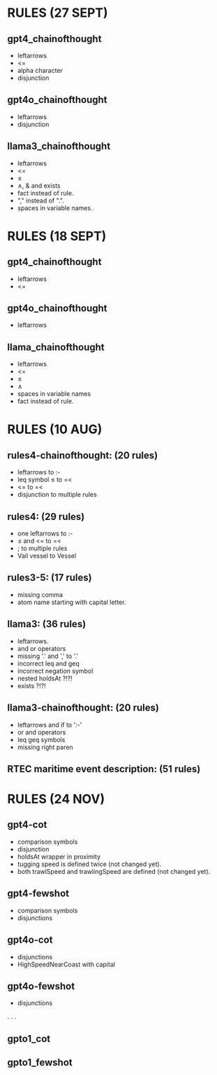 # RULES (27 SEPT)

## gpt4_chainofthought 

- leftarrows
- <=
- alpha character
- disjunction

## gpt4o_chainofthought 

- leftarrows
- disjunction

## llama3_chainofthought 

- leftarrows
- <=
- ≤
- ∧, & and exists
- fact instead of rule. 
- "," instead of ".".
- spaces in variable names.

# RULES (18 SEPT)

## gpt4_chainofthought 

- leftarrows
- <=

## gpt4o_chainofthought 

- leftarrows

## llama_chainofthought 

- leftarrows
- <=
- ≤
- ∧
- spaces in variable names
- fact instead of rule. 

# RULES (10 AUG)

## rules4-chainofthought: (20 rules)

- leftarrows to :-
- leq symbol ≤ to =<
- <= to =<
- disjunction to multiple rules

## rules4: (29 rules)

- one leftarrows to :-
- ≤ and <= to =<
- ; to multiple rules
- Vail vessel to Vessel

## rules3-5: (17 rules)

- missing comma
- atom name starting with capital letter.

## llama3: (36 rules) 

- leftarrows.
- and or operators
- missing '.' and ',' to '.'
- incorrect leq and geq 
- incorrect negation symbol 
- nested holdsAt ?!?!
- exists ?!?!  

## llama3-chainofthought: (20 rules)

- leftarrows and if to ':-'
- or and operators
- leq geq symbols 
- missing right paren

## RTEC maritime event description: (51 rules)

# RULES (24 NOV)

## gpt4-cot 

- comparison symbols
- disjunction
- holdsAt wrapper in proximity
- tugging speed is defined twice (not changed yet).
- both trawlSpeed and trawlingSpeed are defined (not changed yet).

## gpt4-fewshot

- comparison symbols
- disjunctions

## gpt4o-cot

- disjunctions
- HighSpeedNearCoast with capital

## gpt4o-fewshot

- disjunctions

.
.
.

## gpto1_cot

## gpto1_fewshot

